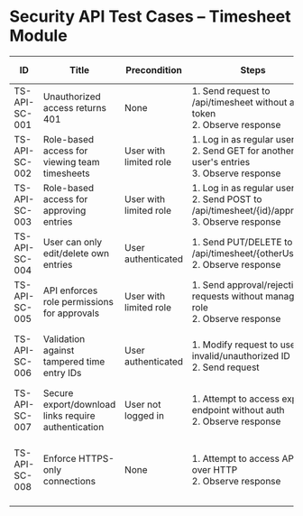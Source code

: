 # Security API Test Cases – Timesheet Module

| ID               | Title                                           | Precondition                        | Steps                                                         | Expected Result                           | Actual Result | Status |
|-------------------|-------------------------------------------------|-------------------------------------|---------------------------------------------------------------|-------------------------------------------|---------------|--------|
| TS-API-SC-001     | Unauthorized access returns 401                 | None                                | 1. Send request to /api/timesheet without auth token <br> 2. Observe response | 401 Unauthorized error returned |               |        |
| TS-API-SC-002     | Role-based access for viewing team timesheets  | User with limited role              | 1. Log in as regular user <br> 2. Send GET for another user's entries <br> 3. Observe response | 403 Forbidden or access denied |               |        |
| TS-API-SC-003     | Role-based access for approving entries        | User with limited role              | 1. Log in as regular user <br> 2. Send POST to /api/timesheet/{id}/approve <br> 3. Observe response | 403 Forbidden or access denied |               |        |
| TS-API-SC-004     | User can only edit/delete own entries          | User authenticated                  | 1. Send PUT/DELETE to /api/timesheet/{otherUserId} <br> 2. Observe response | 403 Forbidden or validation error |               |        |
| TS-API-SC-005     | API enforces role permissions for approvals    | User with limited role              | 1. Send approval/rejection requests without manager role <br> 2. Observe response | 403 Forbidden error returned |               |        |
| TS-API-SC-006     | Validation against tampered time entry IDs     | User authenticated                  | 1. Modify request to use invalid/unauthorized ID <br> 2. Send request | 403 Forbidden or validation error returned |               |        |
| TS-API-SC-007     | Secure export/download links require authentication | User not logged in               | 1. Attempt to access export endpoint without auth <br> 2. Observe response | 401 Unauthorized error returned |               |        |
| TS-API-SC-008     | Enforce HTTPS-only connections                  | None                                | 1. Attempt to access API over HTTP <br> 2. Observe response | Server redirects to HTTPS or blocks insecure request |               |        |
